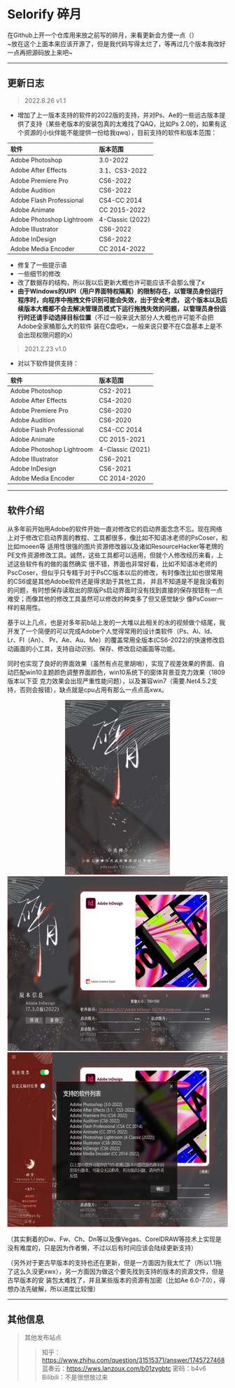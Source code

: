 # Selorify 碎月
在Github上开一个仓库用来放之前写的碎月，来看更新会方便一点（）  
~放在这个上面本来应该开源了，但是我代码写得太烂了，等再过几个版本我改好一点再把源码放上来吧~
___
## 更新日志  
> 2022.8.26 v1.1  
* 增加了上一版本支持的软件的2022版的支持，并对Ps、Ae的一些远古版本提供了支持（某些老版本的安装包真的太难找了QAQ，比如Ps 2.0的，如果有这个资源的小伙伴能不能提供一份给我qwq），目前支持的软件和版本范围：

|软件|版本范围|
|:-|:-|
|Adobe Photoshop|3.0-2022|
|Adobe After Effects|3.1、CS3-2022|
|Adobe Premiere Pro|CS6-2022|
|Adobe Audition|CS6-2022|
|Adobe Flash Professional|CS4-CC 2014|
|Adobe Animate|CC 2015-2022|
|Adobe Photoshop Lightroom|4-Classic (2022)|
|Adobe Illustrator|CS6-2022|
|Adobe InDesign|CS6-2022|
|Adobe Media Encoder|CC 2014-2022|
* 修复了一些提示语  
* 一些细节的修改  
* 改了数据存的结构，所以我以后更新大概也许可能应该不会那么慢了x  
* __由于Windows的UIPI（用户界面特权隔离）的限制存在，以管理员身份运行程序时，向程序中拖拽文件识别可能会失效，出于安全考虑，
这个版本以及后续版本大概都不会去解决管理员模式下运行拖拽失效的问题，以管理员身份运行时还请手动选择目标位置__（不过一般来说大部分人大概也许可能不会把Adobe全家桶那么大的软件
装在C盘吧x，一般来说只要不在C盘基本上是不会出现权限问题的x）  
  
> 2021.2.23 v1.0
* 对以下软件提供支持：  
  
|软件|版本范围|
|:-|:-|
|Adobe Photoshop|CS2-2021|
|Adobe After Effects|CS4-2020|
|Adobe Premiere Pro|CS6-2020|
|Adobe Audition|CS6-2020|
|Adobe Flash Professional|CS4-CC 2014|
|Adobe Animate|CC 2015-2021|
|Adobe Photoshop Lightroom|4-Classic (2021)|
|Adobe Illustrator|CS6-2021|
|Adobe InDesign|CS6-2021|
|Adobe Media Encoder|CC 2014-2020|
___
## 软件介绍  
从多年前开始用Adobe的软件开始一直对修改它的启动界面念念不忘。现在网络上对于修改它启动界面的教程、工具都很多，像比如不知语冰老师的PsCoser，和比如moeen等
适用性很强的图片资源修改器以及诸如ResourceHacker等老牌的PE文件资源修改工具。诚然，这些工具都可以适用，但就个人修改经历来看，上述这些软件有的做的虽然确实
很不错，界面也非常好看，比如不知语冰老师的PscCoser，但似乎只专精于对于PsCC版本以后的修改，有时像改比如也很常用的CS6或是其他Adobe软件还是得求助于其他工具，
并且不知道是不是我没看到的问题，有时想保存读取出的原版Ps启动界面时没有找到直接的保存按钮有一点难受；而像其他的修改工具虽然可以修改的种类多了但又感觉缺少
像PsCoser一样的易用性。

基于以上几点，也是对多年前b站上发的一大堆以此相关的水的视频做个结尾，我开发了一个简便的可以完成Adobe个人觉得常用的设计类软件（Ps、Ai、Id、Lr、Fl（An）、
Pr、Ae、Au、Me）的覆盖常用全版本(CS6-2022)的快速修改启动画面的小工具，支持自动识别、保存、修改启动画面等功能。

同时也实现了良好的界面效果（虽然有点花里胡哨），实现了视差效果的界面、自动匹配win10主题颜色调整界面颜色，win10系统下的窗体背景亚克力效果（1809版本以下亚
克力效果会出现严重性能问题），以及兼容win7（需要.Net4.5.2支持，否则会报错），缺点就是cpu占用有那么一点点高xwx。
<p align="center">
<img src="https://github.com/DragonLingLuo/Selorify/blob/main/SampleImages/main.jpg" height="400">
<img src="https://github.com/DragonLingLuo/Selorify/blob/main/SampleImages/extendedMain.jpg" height="400">
<img src="https://github.com/DragonLingLuo/Selorify/blob/main/SampleImages/support.jpg" height="400">
</p>

（其实剩着的Dw、Fw、Ch、Dn等以及像Vegas、CorelDRAW等技术上实现是没有难度的，只是因为作者懒，不过以后有时间应该会陆续更新支持）

（另外对于更古早版本的支持也还在更新，但是一方面因为我太忙了（所以1.1拖了这么久没更xwx），另一方面因为做这个要先找到支持的版本的资源文件，但是古早版本的安
装包太难找了，并且某些版本的资源有加密（比如Ae 6.0-7.0），得想办法先破解，所以进度比较慢）
___
## 其他信息
> 其他发布站点
>> 知乎：<https://www.zhihu.com/question/31515371/answer/1745727468>  
>> 蓝奏云：<https://wws.lanzoux.com/b01zygbtc> 密码：b4v6  
>> Bilibili：不是很想放过来  
